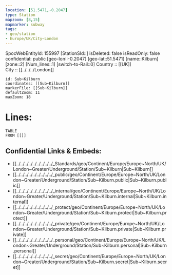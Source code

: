 ```yaml
---
location: [51.5471,-0.2047] 
type: Station 
mapzoom: [8,15] 
mapmarker: subway 
tags:
- geo/station
- Europe/UK/City~London
---
```

SpocWebEntityId: 155997
[StationSId::] 
isDeleted: false
isReadOnly: false
confidential: public
[geo-lon::-0.2047] 
[geo-lat::51.5471] 
[name::Kilburn] 
[zone::2] 
[Num_lines::1] 
[switch-to-Rail::0] 
Country :: [[UK]]  
City :: [[../../../London]]  


```leaflet
id: Sub~Kilburn
coordinates: [[Sub~Kilburn]] 
markerFile: [[Sub~Kilburn]] 
defaultZoom: 11 
maxZoom: 18
```


# Lines: 
```dataview
TABLE 
FROM [[]] 
```

## Confidential Links & Embeds: 
- [[../../../../../../../../../_Standards/geo/Continent/Europe/Europe~North/UK/London~Greater/Underground/Station/Sub~Kilburn|Sub~Kilburn]] 
- [[../../../../../../../../../_public/geo/Continent/Europe/Europe~North/UK/London~Greater/Underground/Station/Sub~Kilburn.public|Sub~Kilburn.public]] 
- [[../../../../../../../../../_internal/geo/Continent/Europe/Europe~North/UK/London~Greater/Underground/Station/Sub~Kilburn.internal|Sub~Kilburn.internal]] 
- [[../../../../../../../../../_protect/geo/Continent/Europe/Europe~North/UK/London~Greater/Underground/Station/Sub~Kilburn.protect|Sub~Kilburn.protect]] 
- [[../../../../../../../../../_private/geo/Continent/Europe/Europe~North/UK/London~Greater/Underground/Station/Sub~Kilburn.private|Sub~Kilburn.private]] 
- [[../../../../../../../../../_personal/geo/Continent/Europe/Europe~North/UK/London~Greater/Underground/Station/Sub~Kilburn.personal|Sub~Kilburn.personal]] 
- [[../../../../../../../../../_secret/geo/Continent/Europe/Europe~North/UK/London~Greater/Underground/Station/Sub~Kilburn.secret|Sub~Kilburn.secret]] 
